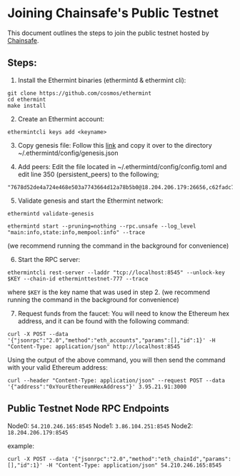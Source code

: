 <!--
order: 5
-->


# Joining Chainsafe's Public Testnet

This document outlines the steps to join the public testnet hosted by [Chainsafe](https://chainsafe.io). 

## Steps:
1. Install the Ethermint binaries (ethermintd & ethermint cli):
```
git clone https://github.com/cosmos/ethermint
cd ethermint
make install
```

2. Create an Ethermint account:
```
ethermintcli keys add <keyname>
```

3. Copy genesis file:
Follow this [link](https://gist.github.com/araskachoi/43f86f3edff23729b817e8b0bb86295a) and copy it over to the directory ~/.ethermintd/config/genesis.json

4. Add peers:
Edit the file located in ~/.ethermintd/config/config.toml and edit line 350 (persistent_peers) to the following;
```
"7678d52de4a724e468e503a7743664d12a78b5b0@18.204.206.179:26656,c62fadc76b7fa1ab25669b64fdc00c8d8d422bd0@3.86.104.251:26656,5fa7d4550b57298b059d1dd8af01829482e7d097@54.210.246.165:26656"
```

5. Validate genesis and start the Ethermint network:
```
ethermintd validate-genesis
```
```
ethermintd start --pruning=nothing --rpc.unsafe --log_level "main:info,state:info,mempool:info" --trace
```
(we recommend running the command in the background for convenience)

6. Start the RPC server:
```
ethermintcli rest-server --laddr "tcp://localhost:8545" --unlock-key $KEY --chain-id etherminttestnet-777 --trace
```
where `$KEY` is the key name that was used in step 2.
(we recommend running the command in the background for convenience)

7. Request funds from the faucet:
You will need to know the Ethereum hex address, and it can be found with the following command:

```
curl -X POST --data '{"jsonrpc":"2.0","method":"eth_accounts","params":[],"id":1}' -H "Content-Type: application/json" http://localhost:8545
```
Using the output of the above command, you will then send the command with your valid Ethereum address:
```
curl --header "Content-Type: application/json" --request POST --data '{"address":"0xYourEthereumHexAddress"}' 3.95.21.91:3000
```

## Public Testnet Node RPC Endpoints

Node0: `54.210.246.165:8545`
Node1: `3.86.104.251:8545`
Node2: `18.204.206.179:8545`

example:
```
curl -X POST --data '{"jsonrpc":"2.0","method":"eth_chainId","params":[],"id":1}' -H "Content-Type: application/json" 54.210.246.165:8545
```